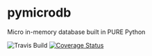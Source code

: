 # pymicrodb
Micro in-memory database built in PURE Python

![Travis Build](https://travis-ci.org/aresowj/pymicrodb.svg?branch=master)
[![Coverage Status](https://coveralls.io/repos/github/aresowj/pymicrodb/badge.svg?branch=master)](https://coveralls.io/github/aresowj/pymicrodb?branch=master)
